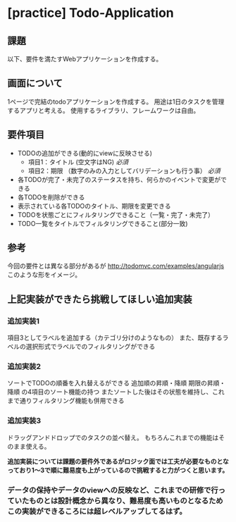# [practice] Todo-Application

## 課題
以下、要件を満たすWebアプリケーションを作成する。

## 画面について
1ページで完結のtodoアプリケーションを作成する。
用途は1日のタスクを管理するアプリと考える。
使用するライブラリ、フレームワークは自由。

## 要件項目
- TODOの追加ができる(動的にviewに反映させる)
  - 項目1：タイトル (空文字はNG) *必須*
  - 項目2：期限 （数字のみの入力としてバリデーションも行う事） *必須*
- 各TODOが完了・未完了のステータスを持ち、何らかのイベントで変更ができる
- 各TODOを削除ができる
- 表示されている各TODOのタイトル、期限を変更できる
- TODOを状態ごとにフィルタリングできること（一覧・完了・未完了）
- TODO一覧をタイトルでフィルタリングできること(部分一致)

## 参考
今回の要件とは異なる部分があるが
http://todomvc.com/examples/angularjs
このような形をイメージ。

## 上記実装ができたら挑戦してほしい追加実装
### 追加実装1
項目3としてラベルを追加する（カテゴリ分けのようなもの）
また、既存するラベルの選択形式でラベルでのフィルタリングができる
  
### 追加実装2
ソートでTODOの順番を入れ替えるができる
追加順の昇順・降順
期限の昇順・降順
の4項目のソート機能の持つ
またソートした後はその状態を維持し、これまで通りフィルタリング機能も併用できる

### 追加実装3
ドラッグアンドドロップでのタスクの並べ替え。
もちろんこれまでの機能はそのまま使える。
 
**追加実装については課題の要件外であるがロジック面では工夫が必要なものとなっており1〜3で順に難易度も上がっているので挑戦すると力がつくと思います。**
 
### データの保持やデータのviewへの反映など、これまでの研修で行っていたものとは設計概念から異なり、難易度も高いものとなるためこの実装ができるころには超レベルアップしてるはず。
